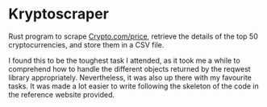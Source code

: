 # Kryptoscraper 

Rust program to scrape [Crypto.com/price](https://crypto.com/price), retrieve the details of the top 50 cryptocurrencies, and store them in a CSV file.

I found this to be the toughest task I attended, as it took me a while to comprehend how to handle the different objects returned by the reqwest library appropriately. Nevertheless, it was also up there with my favourite tasks. It was made a lot easier to write following the skeleton of the code in the reference website provided.
